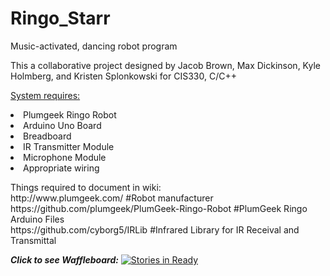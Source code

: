 # Ringo_Starr
Music-activated, dancing robot program
<p>
This a collaborative project designed by Jacob Brown, Max Dickinson, Kyle Holmberg, and Kristen Splonkowski for CIS330, C/C++
</p>

<u>System requires:</u>
<li>Plumgeek Ringo Robot</li>
<li>Arduino Uno Board</li>
<li>Breadboard</li>
<li>IR Transmitter Module</li>
<li>Microphone Module</li>
<li>Appropriate wiring</li>

<p>
Things required to document in wiki:
<br>
http://www.plumgeek.com/ #Robot manufacturer
<br>
https://github.com/plumgeek/PlumGeek-Ringo-Robot #PlumGeek Ringo Arduino Files
<br>
https://github.com/cyborg5/IRLib #Infrared Library for IR Receival and Transmittal
</p>

<em><b>Click to see Waffleboard:</b></em>
[![Stories in Ready](https://badge.waffle.io/duskykmh/Ringo_Starr.svg?label=ready&title=Ready)](http://waffle.io/duskykmh/Ringo_Starr)
